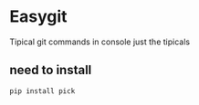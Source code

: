 # Easygit
Tipical git commands in console just the tipicals

## need to install
```
pip install pick
```

